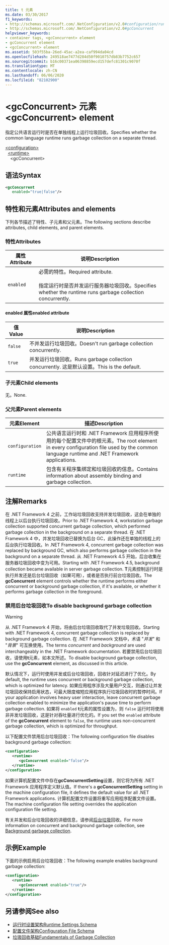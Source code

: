```yaml
---
title: t 元素
ms.date: 03/30/2017
f1_keywords:
- http://schemas.microsoft.com/.NetConfiguration/v2.0#configuration/runtime/gcConcurrent
- http://schemas.microsoft.com/.NetConfiguration/v2.0#gcConcurrent
helpviewer_keywords:
- container tags, <gcConcurrent> element
- gcConcurrent element
- <gcConcurrent> element
ms.assetid: 503f55ba-26ed-45ac-a2ea-caf994da04cd
ms.openlocfilehash: 249518ae7477d284d50f9010757db83b7752c657
ms.sourcegitcommit: b16c00371ea06398859ecd157defc81301c9070f
ms.translationtype: MT
ms.contentlocale: zh-CN
ms.lasthandoff: 06/06/2020
ms.locfileid: "82102900"
---
```

# <a name="gcconcurrent-element"></a><span data-ttu-id="65969-102">\<gcConcurrent> 元素</span><span class="sxs-lookup"><span data-stu-id="65969-102">\<gcConcurrent> element</span></span>

<span data-ttu-id="65969-103">指定公共语言运行时是否在单独线程上运行垃圾回收。</span><span class="sxs-lookup"><span data-stu-id="65969-103">Specifies whether the common language runtime runs garbage collection on a separate thread.</span></span>

[\<configuration>](../configuration-element.md)\
&nbsp;&nbsp;[\<runtime>](runtime-element.md)\
&nbsp;&nbsp;&nbsp;&nbsp;\<gcConcurrent>

## <a name="syntax"></a><span data-ttu-id="65969-104">语法</span><span class="sxs-lookup"><span data-stu-id="65969-104">Syntax</span></span>

```xml
<gcConcurrent
   enabled="true|false"/>
```

## <a name="attributes-and-elements"></a><span data-ttu-id="65969-105">特性和元素</span><span class="sxs-lookup"><span data-stu-id="65969-105">Attributes and elements</span></span>

<span data-ttu-id="65969-106">下列各节描述了特性、子元素和父元素。</span><span class="sxs-lookup"><span data-stu-id="65969-106">The following sections describe attributes, child elements, and parent elements.</span></span>

### <a name="attributes"></a><span data-ttu-id="65969-107">特性</span><span class="sxs-lookup"><span data-stu-id="65969-107">Attributes</span></span>

|<span data-ttu-id="65969-108">属性</span><span class="sxs-lookup"><span data-stu-id="65969-108">Attribute</span></span>|<span data-ttu-id="65969-109">说明</span><span class="sxs-lookup"><span data-stu-id="65969-109">Description</span></span>|
|---------------|-----------------|
|`enabled`|<span data-ttu-id="65969-110">必需的特性。</span><span class="sxs-lookup"><span data-stu-id="65969-110">Required attribute.</span></span><br /><br /><span data-ttu-id="65969-111">指定运行时是否并发运行服务器垃圾回收。</span><span class="sxs-lookup"><span data-stu-id="65969-111">Specifies whether the runtime runs garbage collection concurrently.</span></span>|

#### <a name="enabled-attribute"></a><span data-ttu-id="65969-112">enabled 属性</span><span class="sxs-lookup"><span data-stu-id="65969-112">enabled attribute</span></span>

|<span data-ttu-id="65969-113">值</span><span class="sxs-lookup"><span data-stu-id="65969-113">Value</span></span>|<span data-ttu-id="65969-114">说明</span><span class="sxs-lookup"><span data-stu-id="65969-114">Description</span></span>|
|-----------|-----------------|
|`false`|<span data-ttu-id="65969-115">不并发运行垃圾回收。</span><span class="sxs-lookup"><span data-stu-id="65969-115">Doesn't run garbage collection concurrently.</span></span>|
|`true`|<span data-ttu-id="65969-116">并发运行垃圾回收。</span><span class="sxs-lookup"><span data-stu-id="65969-116">Runs garbage collection concurrently.</span></span> <span data-ttu-id="65969-117">这是默认设置。</span><span class="sxs-lookup"><span data-stu-id="65969-117">This is the default.</span></span>|

### <a name="child-elements"></a><span data-ttu-id="65969-118">子元素</span><span class="sxs-lookup"><span data-stu-id="65969-118">Child elements</span></span>

<span data-ttu-id="65969-119">无。</span><span class="sxs-lookup"><span data-stu-id="65969-119">None.</span></span>

### <a name="parent-elements"></a><span data-ttu-id="65969-120">父元素</span><span class="sxs-lookup"><span data-stu-id="65969-120">Parent elements</span></span>

|<span data-ttu-id="65969-121">元素</span><span class="sxs-lookup"><span data-stu-id="65969-121">Element</span></span>|<span data-ttu-id="65969-122">描述</span><span class="sxs-lookup"><span data-stu-id="65969-122">Description</span></span>|
|-------------|-----------------|
|`configuration`|<span data-ttu-id="65969-123">公共语言运行时和 .NET Framework 应用程序所使用的每个配置文件中的根元素。</span><span class="sxs-lookup"><span data-stu-id="65969-123">The root element in every configuration file used by the common language runtime and .NET Framework applications.</span></span>|
|`runtime`|<span data-ttu-id="65969-124">包含有关程序集绑定和垃圾回收的信息。</span><span class="sxs-lookup"><span data-stu-id="65969-124">Contains information about assembly binding and garbage collection.</span></span>|

## <a name="remarks"></a><span data-ttu-id="65969-125">注解</span><span class="sxs-lookup"><span data-stu-id="65969-125">Remarks</span></span>

<span data-ttu-id="65969-126">在 .NET Framework 4 之前，工作站垃圾回收支持并发垃圾回收，这会在单独的线程上以后台执行垃圾回收。</span><span class="sxs-lookup"><span data-stu-id="65969-126">Prior to .NET Framework 4, workstation garbage collection supported concurrent garbage collection, which performed garbage collection in the background on a separate thread.</span></span> <span data-ttu-id="65969-127">在 .NET Framework 4 中，并发垃圾回收已替换为后台 GC，此操作还在单独的线程上的后台执行垃圾回收。</span><span class="sxs-lookup"><span data-stu-id="65969-127">In .NET Framework 4, concurrent garbage collection was replaced by background GC, which also performs garbage collection in the background on a separate thread.</span></span> <span data-ttu-id="65969-128">从 .NET Framework 4.5 开始，后台收集在服务器垃圾回收中变为可用。</span><span class="sxs-lookup"><span data-stu-id="65969-128">Starting with .NET Framework 4.5, background collection became available in server garbage collection.</span></span> <span data-ttu-id="65969-129">**T**元素控制运行时是执行并发还是后台垃圾回收（如果可用），或者是否执行前台垃圾回收。</span><span class="sxs-lookup"><span data-stu-id="65969-129">The **gcConcurrent** element controls whether the runtime performs either concurrent or background garbage collection, if it's available, or whether it performs garbage collection in the foreground.</span></span>

### <a name="to-disable-background-garbage-collection"></a><span data-ttu-id="65969-130">禁用后台垃圾回收</span><span class="sxs-lookup"><span data-stu-id="65969-130">To disable background garbage collection</span></span>

> [!WARNING]
> <span data-ttu-id="65969-131">从 .NET Framework 4 开始，将由后台垃圾回收取代了并发垃圾回收。</span><span class="sxs-lookup"><span data-stu-id="65969-131">Starting with .NET Framework 4, concurrent garbage collection is replaced by background garbage collection.</span></span> <span data-ttu-id="65969-132">在 .NET Framework 文档中，术语 "*并发*" 和 "*背景*" 可互换使用。</span><span class="sxs-lookup"><span data-stu-id="65969-132">The terms *concurrent* and *background* are used interchangeably in the .NET Framework documentation.</span></span> <span data-ttu-id="65969-133">若要禁用后台垃圾回收，请使用**t**元素，如本文所述。</span><span class="sxs-lookup"><span data-stu-id="65969-133">To disable background garbage collection, use the **gcConcurrent** element, as discussed in this article.</span></span>

<span data-ttu-id="65969-134">默认情况下，运行时使用并发或后台垃圾回收，回收针对延迟进行了优化。</span><span class="sxs-lookup"><span data-stu-id="65969-134">By default, the runtime uses concurrent or background garbage collection, which is optimized for latency.</span></span> <span data-ttu-id="65969-135">如果应用程序涉及大量用户交互，则通过让并发垃圾回收保持启用状态，可最大限度缩短应用程序执行垃圾回收时的暂停时间。</span><span class="sxs-lookup"><span data-stu-id="65969-135">If your application involves heavy user interaction, leave concurrent garbage collection enabled to minimize the application's pause time to perform garbage collection.</span></span> <span data-ttu-id="65969-136">如果将 `enabled` **t**元素的属性设置为，则 `false` 运行时将使用非并发垃圾回收，这是针对吞吐量进行优化的。</span><span class="sxs-lookup"><span data-stu-id="65969-136">If you set the `enabled` attribute of the **gcConcurrent** element to `false`, the runtime uses non-concurrent garbage collection, which is optimized for throughput.</span></span>

<span data-ttu-id="65969-137">以下配置文件禁用后台垃圾回收：</span><span class="sxs-lookup"><span data-stu-id="65969-137">The following configuration file disables background garbage collection:</span></span>

```xml
<configuration>
   <runtime>
      <gcConcurrent enabled="false"/>
   </runtime>
</configuration>
```

<span data-ttu-id="65969-138">如果计算机配置文件中存在**gcConcurrentSetting**设置，则它将为所有 .NET Framework 应用程序定义默认值。</span><span class="sxs-lookup"><span data-stu-id="65969-138">If there's a **gcConcurrentSetting** setting in the machine configuration file, it defines the default value for all .NET Framework applications.</span></span> <span data-ttu-id="65969-139">计算机配置文件设置将重写应用程序配置文件设置。</span><span class="sxs-lookup"><span data-stu-id="65969-139">The machine configuration file setting overrides the application configuration file setting.</span></span>

<span data-ttu-id="65969-140">有关并发和后台垃圾回收的详细信息，请参阅[后台垃圾](../../../../standard/garbage-collection/background-gc.md)回收。</span><span class="sxs-lookup"><span data-stu-id="65969-140">For more information on concurrent and background garbage collection, see [Background garbage collection](../../../../standard/garbage-collection/background-gc.md).</span></span>

## <a name="example"></a><span data-ttu-id="65969-141">示例</span><span class="sxs-lookup"><span data-stu-id="65969-141">Example</span></span>

<span data-ttu-id="65969-142">下面的示例启用后台垃圾回收：</span><span class="sxs-lookup"><span data-stu-id="65969-142">The following example enables background garbage collection:</span></span>

```xml
<configuration>
   <runtime>
      <gcConcurrent enabled="true"/>
   </runtime>
</configuration>
```

## <a name="see-also"></a><span data-ttu-id="65969-143">另请参阅</span><span class="sxs-lookup"><span data-stu-id="65969-143">See also</span></span>

- [<span data-ttu-id="65969-144">运行时设置架构</span><span class="sxs-lookup"><span data-stu-id="65969-144">Runtime Settings Schema</span></span>](index.md)
- [<span data-ttu-id="65969-145">配置文件架构</span><span class="sxs-lookup"><span data-stu-id="65969-145">Configuration File Schema</span></span>](../index.md)
- [<span data-ttu-id="65969-146">垃圾回收基础</span><span class="sxs-lookup"><span data-stu-id="65969-146">Fundamentals of Garbage Collection</span></span>](../../../../standard/garbage-collection/fundamentals.md)
